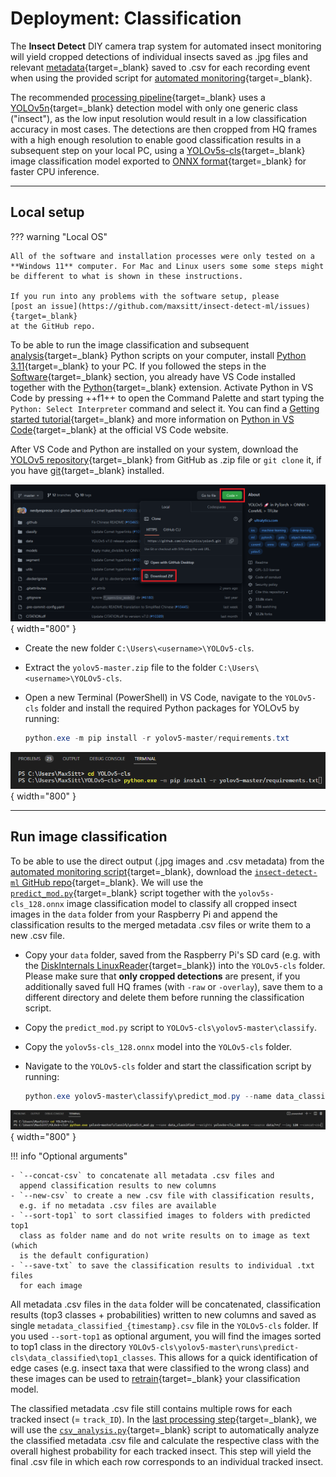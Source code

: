 # Deployment: Classification

The **Insect Detect** DIY camera trap system for automated insect monitoring will
yield cropped detections of individual insects saved as .jpg files and relevant
[metadata](detection.md#metadata-csv){target=_blank} saved to .csv for each
recording event when using the provided script for
[automated monitoring](../software/programming.md#automated-monitoring-script){target=_blank}.

The recommended [processing pipeline](detection.md#processing-pipeline){target=_blank}
uses a [YOLOv5n](../index.md#detection-models){target=_blank} detection model with only
one generic class ("insect"), as the low input resolution would result in a low
classification accuracy in most cases. The detections are then cropped from HQ frames
with a high enough resolution to enable good classification results in a subsequent
step on your local PC, using a [YOLOv5s-cls](../index.md#classification-model){target=_blank}
image classification model exported to
[ONNX format](https://github.com/ultralytics/yolov5/issues/251){target=_blank}
for faster CPU inference.

---

## Local setup

??? warning "Local OS"

    All of the software and installation processes were only tested on a
    **Windows 11** computer. For Mac and Linux users some some steps might
    be different to what is shown in these instructions.
    
    If you run into any problems with the software setup, please
    [post an issue](https://github.com/maxsitt/insect-detect-ml/issues){target=_blank}
    at the GitHub repo.

To be able to run the image classification and subsequent
[analysis](analysis.md){target=_blank} Python scripts on your computer,
install [Python 3.11](https://www.python.org/downloads/windows/){target=_blank}
to your PC. If you followed the steps in the
[Software](../software/localsetup.md){target=_blank} section, you already have
VS Code installed together with the [Python](https://bit.ly/2Zm3Ypq){target=_blank}
extension. Activate Python in VS Code by pressing ++f1++ to open the Command Palette
and start typing the `Python: Select Interpreter` command and select it. You can find a
[Getting started tutorial](https://code.visualstudio.com/docs/python/python-tutorial){target=_blank}
and more information on
[Python in VS Code](https://code.visualstudio.com/docs/languages/python){target=_blank}
at the official VS Code website.

After VS Code and Python are installed on your system, download the
[YOLOv5 repository](https://github.com/ultralytics/yolov5){target=_blank}
from GitHub as .zip file or `git clone` it, if you have
[git](https://git-scm.com/){target=_blank} installed.

![YOLOv5 repository download](assets/images/yolov5_download.png){ width="800" }

- Create the new folder `C:\Users\<username>\YOLOv5-cls`.
- Extract the `yolov5-master.zip` file to the folder `C:\Users\<username>\YOLOv5-cls`.
- Open a new Terminal (PowerShell) in VS Code, navigate to the `YOLOv5-cls` folder
  and install the required Python packages for YOLOv5 by running:

    ``` powershell
    python.exe -m pip install -r yolov5-master/requirements.txt
    ```

![YOLOv5 install requirements](assets/images/yolov5_requirements.png){ width="800" }

---

## Run image classification

To be able to use the direct output (.jpg images and .csv metadata) from the
[automated monitoring script](../software/programming.md#automated-monitoring-script){target=_blank},
download the [`insect-detect-ml` GitHub repo](https://github.com/maxsitt/insect-detect-ml){target=_blank}.
We will use the
[`predict_mod.py`](https://github.com/maxsitt/insect-detect-ml/blob/main/predict_mod.py){target=_blank}
script together with the `yolov5s-cls_128.onnx` image classification model
to classify all cropped insect images in the `data` folder from your
Raspberry Pi and append the classification results to the merged
metadata .csv files or write them to a new .csv file.

- Copy your `data` folder, saved from the Raspberry Pi's SD card (e.g. with the
  [DiskInternals LinuxReader](../software/localsetup.md#diskinternals-linuxreader){target=_blank})
  into the `YOLOv5-cls` folder. Please make sure that **only cropped detections**
  are present, if you additionally saved full HQ frames (with `-raw` or
  `-overlay`), save them to a different directory and delete them before
  running the classification script.
- Copy the `predict_mod.py` script to `YOLOv5-cls\yolov5-master\classify`.
- Copy the `yolov5s-cls_128.onnx` model into the `YOLOv5-cls` folder.
- Navigate to the `YOLOv5-cls` folder and start the classification script by running:

    ``` powershell
    python.exe yolov5-master\classify\predict_mod.py --name data_classified --weights yolov5s-cls_128.onnx --source data/**/ --img 128 --concat-csv
    ```

![YOLOv5 run classification](assets/images/yolov5_classify_command.png){ width="800" }

!!! info "Optional arguments"

    - `--concat-csv` to concatenate all metadata .csv files and
      append classification results to new columns
    - `--new-csv` to create a new .csv file with classification results,
      e.g. if no metadata .csv files are available
    - `--sort-top1` to sort classified images to folders with predicted top1
      class as folder name and do not write results on to image as text (which
      is the default configuration)
    - `--save-txt` to save the classification results to individual .txt files
      for each image

All metadata .csv files in the `data` folder will be concatenated,
classification results (top3 classes + probabilities) written to new columns
and saved as single `metadata_classified_{timestamp}.csv` file in the
`YOLOv5-cls` folder. If you used `--sort-top1` as optional argument, you will
find the images sorted to top1 class in the directory
`YOLOv5-cls\yolov5-master\runs\predict-cls\data_classified\top1_classes`. This
allows for a quick identification of edge cases (e.g. insect taxa that were
classified to the wrong class) and these images can be used to
[retrain](../modeltraining/yolov5.md){target=_blank} your classification model.

The classified metadata .csv file still contains multiple rows for each tracked insect
(= `track_ID`). In the [last processing step](analysis.md){target=_blank}, we will use the
[`csv_analysis.py`](https://github.com/maxsitt/insect-detect-ml/blob/main/csv_analysis.py){target=_blank}
script to automatically analyze the classified metadata .csv file and calculate
the respective class with the overall highest probability for each tracked insect.
This step will yield the final .csv file in which each row corresponds to an
individual tracked insect.
